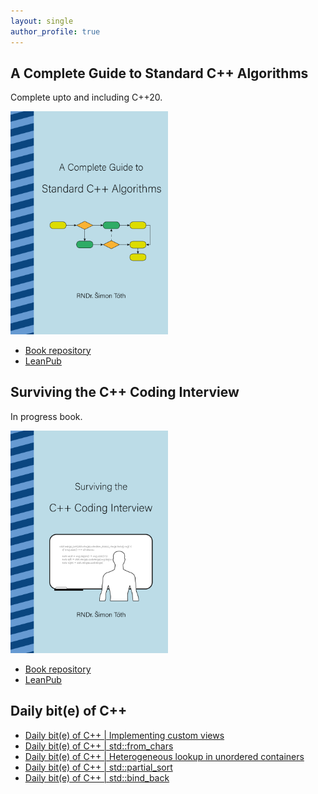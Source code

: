 ```yaml
---
layout: single
author_profile: true
---
```


## A Complete Guide to Standard C++ Algorithms

Complete upto and including C++20.

[<img src="assets/images/book_algorithms_cover.png" width="50%">](https://leanpub.com/cpp-algorithms-guide)

- [Book repository](https://github.com/HappyCerberus/book-cpp-algorithms)
- [LeanPub](https://leanpub.com/cpp-algorithms-guide)

## Surviving the C++ Coding Interview

In progress book.

[<img src="assets/images/book_coding_interview_cover.png" width="50%">](https://leanpub.com/cpp-coding-interview)

- [Book repository](https://leanpub.com/cpp-coding-interview)
- [LeanPub](https://leanpub.com/cpp-coding-interview)

## Daily bit(e) of C++

<ul>
<!-- SUBSTACK:START --><li><a href="https://medium.com/@simontoth/daily-bit-e-of-c-implementing-custom-views-bb21e63a2d4f?source=rss-1e1de1006a93------2">Daily bit&lpar;e&rpar; of C++ | Implementing custom views</a></li><li><a href="https://medium.com/@simontoth/daily-bit-e-of-c-std-from-chars-9eb8d74514fc?source=rss-1e1de1006a93------2">Daily bit&lpar;e&rpar; of C++ | std::from_chars</a></li><li><a href="https://medium.com/@simontoth/daily-bit-e-of-c-heterogeneous-lookup-in-unordered-containers-42e98bb6cd79?source=rss-1e1de1006a93------2">Daily bit&lpar;e&rpar; of C++ | Heterogeneous lookup in unordered containers</a></li><li><a href="https://medium.com/@simontoth/daily-bit-e-of-c-std-partial-sort-8224888ba035?source=rss-1e1de1006a93------2">Daily bit&lpar;e&rpar; of C++ | std::partial_sort</a></li><li><a href="https://medium.com/@simontoth/daily-bit-e-of-c-std-bind-back-dd423747e85b?source=rss-1e1de1006a93------2">Daily bit&lpar;e&rpar; of C++ | std::bind_back</a></li><!-- SUBSTACK:END -->
</ul>